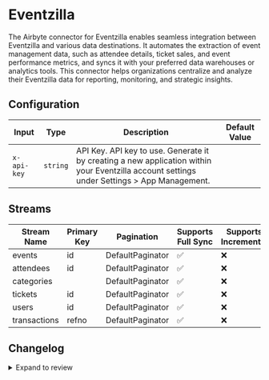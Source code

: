 # Eventzilla
The Airbyte connector for Eventzilla enables seamless integration between Eventzilla and various data destinations. It automates the extraction of event management data, such as attendee details, ticket sales, and event performance metrics, and syncs it with your preferred data warehouses or analytics tools. This connector helps organizations centralize and analyze their Eventzilla data for reporting, monitoring, and strategic insights.

## Configuration

| Input | Type | Description | Default Value |
|-------|------|-------------|---------------|
| `x-api-key` | `string` | API Key. API key to use. Generate it by creating a new application within your Eventzilla account settings under Settings &gt; App Management. |  |

## Streams
| Stream Name | Primary Key | Pagination | Supports Full Sync | Supports Incremental |
|-------------|-------------|------------|---------------------|----------------------|
| events | id | DefaultPaginator | ✅ |  ❌  |
| attendees | id | DefaultPaginator | ✅ |  ❌  |
| categories |  | DefaultPaginator | ✅ |  ❌  |
| tickets | id | DefaultPaginator | ✅ |  ❌  |
| users | id | DefaultPaginator | ✅ |  ❌  |
| transactions | refno | DefaultPaginator | ✅ |  ❌  |

## Changelog

<details>
  <summary>Expand to review</summary>

| Version          | Date              | Pull Request | Subject        |
|------------------|-------------------|--------------|----------------|
| 0.0.29 | 2025-08-09 | [64691](https://github.com/airbytehq/airbyte/pull/64691) | Update dependencies |
| 0.0.28 | 2025-08-02 | [64336](https://github.com/airbytehq/airbyte/pull/64336) | Update dependencies |
| 0.0.27 | 2025-07-26 | [64013](https://github.com/airbytehq/airbyte/pull/64013) | Update dependencies |
| 0.0.26 | 2025-07-19 | [63603](https://github.com/airbytehq/airbyte/pull/63603) | Update dependencies |
| 0.0.25 | 2025-07-12 | [62980](https://github.com/airbytehq/airbyte/pull/62980) | Update dependencies |
| 0.0.24 | 2025-07-05 | [62818](https://github.com/airbytehq/airbyte/pull/62818) | Update dependencies |
| 0.0.23 | 2025-06-28 | [62404](https://github.com/airbytehq/airbyte/pull/62404) | Update dependencies |
| 0.0.22 | 2025-06-22 | [62005](https://github.com/airbytehq/airbyte/pull/62005) | Update dependencies |
| 0.0.21 | 2025-06-14 | [61185](https://github.com/airbytehq/airbyte/pull/61185) | Update dependencies |
| 0.0.20 | 2025-05-24 | [59450](https://github.com/airbytehq/airbyte/pull/59450) | Update dependencies |
| 0.0.19 | 2025-04-26 | [58333](https://github.com/airbytehq/airbyte/pull/58333) | Update dependencies |
| 0.0.18 | 2025-04-12 | [57782](https://github.com/airbytehq/airbyte/pull/57782) | Update dependencies |
| 0.0.17 | 2025-04-05 | [57205](https://github.com/airbytehq/airbyte/pull/57205) | Update dependencies |
| 0.0.16 | 2025-03-29 | [56539](https://github.com/airbytehq/airbyte/pull/56539) | Update dependencies |
| 0.0.15 | 2025-03-22 | [55959](https://github.com/airbytehq/airbyte/pull/55959) | Update dependencies |
| 0.0.14 | 2025-03-08 | [55334](https://github.com/airbytehq/airbyte/pull/55334) | Update dependencies |
| 0.0.13 | 2025-03-01 | [54927](https://github.com/airbytehq/airbyte/pull/54927) | Update dependencies |
| 0.0.12 | 2025-02-22 | [54450](https://github.com/airbytehq/airbyte/pull/54450) | Update dependencies |
| 0.0.11 | 2025-02-15 | [53753](https://github.com/airbytehq/airbyte/pull/53753) | Update dependencies |
| 0.0.10 | 2025-02-08 | [53375](https://github.com/airbytehq/airbyte/pull/53375) | Update dependencies |
| 0.0.9 | 2025-02-01 | [52840](https://github.com/airbytehq/airbyte/pull/52840) | Update dependencies |
| 0.0.8 | 2025-01-25 | [52334](https://github.com/airbytehq/airbyte/pull/52334) | Update dependencies |
| 0.0.7 | 2025-01-18 | [51675](https://github.com/airbytehq/airbyte/pull/51675) | Update dependencies |
| 0.0.6 | 2025-01-11 | [51083](https://github.com/airbytehq/airbyte/pull/51083) | Update dependencies |
| 0.0.5 | 2024-12-28 | [50549](https://github.com/airbytehq/airbyte/pull/50549) | Update dependencies |
| 0.0.4 | 2024-12-21 | [50047](https://github.com/airbytehq/airbyte/pull/50047) | Update dependencies |
| 0.0.3 | 2024-12-14 | [49488](https://github.com/airbytehq/airbyte/pull/49488) | Update dependencies |
| 0.0.2 | 2024-12-12 | [49198](https://github.com/airbytehq/airbyte/pull/49198) | Update dependencies |
| 0.0.1 | 2024-10-23 | | Initial release by [@parthiv11](https://github.com/parthiv11) via Connector Builder |

</details>
